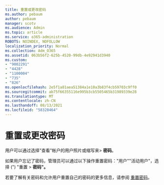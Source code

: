```yaml
---
title: 重置或更改密码
ms.author: pebaum
author: pebaum
manager: scotv
ms.audience: Admin
ms.topic: article
ms.service: o365-administration
ROBOTS: NOINDEX, NOFOLLOW
localization_priority: Normal
ms.collection: Adm_O365
ms.assetid: 063b56f2-625b-4520-99db-4e92941d3940
ms.custom:
- "9002291"
- "4428"
- "1100004"
- "735"
- "826"
ms.openlocfilehash: 2e5f1a81aea51384a1e10a3b83f4cb59703c9ff0
ms.sourcegitcommit: ab75f66355116e995b3cb5505465b31989339e28
ms.translationtype: MT
ms.contentlocale: zh-CN
ms.lasthandoff: 08/13/2021
ms.locfileid: "58328464"
---
```

# <a name="reset-or-change-passwords"></a>重置或更改密码

用户可以通过选择"查看"帐户的用户照片或缩写来> **密码**。
  
如果用户忘记了密码，管理员可以通过以下操作重置密码："用户""活动用户"，选择 (") "重置  >  [](https://portal.office.com/adminportal/home#/users)**密码"。**
  
若要了解有关密码和允许用户重置自己的密码的更多信息，请参阅 [重置密码](https://docs.microsoft.com/microsoft-365/admin/add-users/reset-passwords)。
